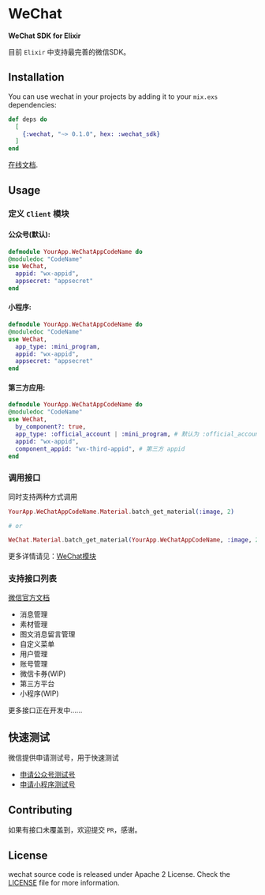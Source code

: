 # WeChat

**WeChat SDK for Elixir**

目前 `Elixir` 中支持最完善的微信SDK。

## Installation

You can use wechat in your projects by adding it to your `mix.exs` dependencies:

```elixir
def deps do
  [
    {:wechat, "~> 0.1.0", hex: :wechat_sdk}
  ]
end
```

[在线文档](http://hexdocs.pm/wechat_sdk/).

## Usage

### 定义 `Client` 模块

#### 公众号(默认):

  ```elixir
  defmodule YourApp.WeChatAppCodeName do
  @moduledoc "CodeName"
  use WeChat,
    appid: "wx-appid",
    appsecret: "appsecret"
  end
  ```

#### 小程序:

  ```elixir
  defmodule YourApp.WeChatAppCodeName do
  @moduledoc "CodeName"
  use WeChat,
    app_type: :mini_program,
    appid: "wx-appid",
    appsecret: "appsecret"
  end
  ```

#### 第三方应用:

  ```elixir
  defmodule YourApp.WeChatAppCodeName do
  @moduledoc "CodeName"
  use WeChat,
    by_component?: true,
    app_type: :official_account | :mini_program, # 默认为 :official_account
    appid: "wx-appid",
    component_appid: "wx-third-appid", # 第三方 appid
  end
  ```

### 调用接口

同时支持两种方式调用

```elixir
YourApp.WeChatAppCodeName.Material.batch_get_material(:image, 2)

# or

WeChat.Material.batch_get_material(YourApp.WeChatAppCodeName, :image, 2)
```

更多详情请见：[WeChat模块](https://hexdocs.pm/wechat_sdk/WeChat.html)

### 支持接口列表

[微信官方文档](https://developers.weixin.qq.com/doc/offiaccount/Getting_Started/Overview.html)

* 消息管理
* 素材管理
* 图文消息留言管理
* 自定义菜单
* 用户管理
* 账号管理
* 微信卡券(WIP)
* 第三方平台
* 小程序(WIP)

更多接口正在开发中……

## 快速测试

微信提供申请测试号，用于快速测试

- [申请公众号测试号](https://developers.weixin.qq.com/doc/offiaccount/Basic_Information/Requesting_an_API_Test_Account.html)
- [申请小程序测试号](https://developers.weixin.qq.com/miniprogram/dev/devtools/sandbox.html)

## Contributing

如果有接口未覆盖到，欢迎提交 `PR`，感谢。

## License

wechat source code is released under Apache 2 License. Check the [LICENSE](./LICENSE) file for more information.